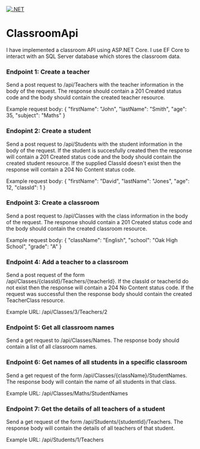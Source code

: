 [![.NET](https://github.com/gchurch/ClassroomApi/actions/workflows/dotnet.yml/badge.svg)](https://github.com/gchurch/ClassroomApi/actions/workflows/dotnet.yml)

# ClassroomApi

I have implemented a classroom API using ASP.NET Core. I use EF Core to interact with an SQL Server database which stores the classroom data.

### Endpoint 1: Create a teacher

Send a post request to /api/Teachers with the teacher information in the body of the request. The response should contain a 201 Created status code and the body should contain the created teacher resource.

Example request body: 
{
    "firstName": "John",
    "lastName": "Smith",
    "age": 35,
    "subject": "Maths"
}

### Endopint 2: Create a student

Send a post request to /api/Students with the student information in the body of the request. If the student is succesfully created then the response will contain a 201 Created status code and the body should contain the created student resource. If the supplied ClassId doesn't exist then the response will contain a 204 No Content status code.

Example request body:
{
    "firstName": "David",
    "lastName": "Jones",
    "age": 12,
    "classId": 1
}

### Endpoint 3: Create a classroom

Send a post request to /api/Classes with the class information in the body of the request. The response should contain a 201 Created status code and the body should contain the created classroom resource.

Example request body:
{
    "className": "English",
    "school": "Oak High School",
    "grade": "A"
}

### Endpoint 4: Add a teacher to a classroom

Send a post request of the form /api/Classes/{classId}/Teachers/{teacherId}. If the classId or teacherId do not exist then the response will contain a 204 No Content status code. If the request was successful then the response body should contain the created TeacherClass resource.

Example URL: /api/Classes/3/Teachers/2

### Endpoint 5: Get all classroom names

Send a get request to /api/Classes/Names. The response body should contain a list of all classroom names.

### Endpoint 6: Get names of all students in a specific classroom

Send a get request of the form /api/Classes/{className}/StudentNames. The response body will contain the name of all students in that class.

Example URL: /api/Classes/Maths/StudentNames

### Endpoint 7: Get the details of all teachers of a student

Send a get request of the form /api/Students/{studentId}/Teachers. The response body will contain the details of all teachers of that student.

Example URL: /api/Students/1/Teachers
